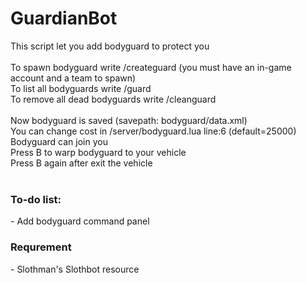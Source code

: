 # GuardianBot
This script let you add bodyguard to protect you<br/>
<br/>
To spawn bodyguard write /createguard (you must have an in-game account and a team to spawn)<br/>
To list all bodyguards write /guard<br/>
To remove all dead bodyguards write /cleanguard<br/>
<br/>
Now bodyguard is saved (savepath: bodyguard/data.xml)<br/>
You can change cost in /server/bodyguard.lua line:6 (default=25000)<br/>
Bodyguard can join you<br/>
Press B to warp bodyguard to your vehicle<br/>
Press B again after exit the vehicle<br/>
<br/>
<h3>To-do list:</h3>
- Add bodyguard command panel
<br/>

<h3>Requrement</h3>
- Slothman's Slothbot resource
